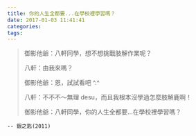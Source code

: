 ```yaml
---
title: 你的人生全都要...在學校裡學習嗎？
date: 2017-01-03 11:41:41
categories:
tags:
---
```


> 御影他爺：八軒同學，想不想挑戰肢解作業呢？
> 
> 八軒：由我來嗎？
> 
> 御影他爺：恩，試試看吧 ^.^
> 
> 八軒：不不不～無理 desu，而且我根本沒學過怎麼肢解鹿啊！
> 
> 御影他爺：八軒同學，你的人生全都要...在學校裡學習嗎？

`-- 銀之匙(2011)`